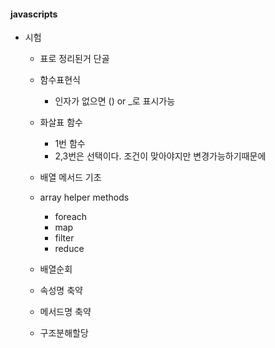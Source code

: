 #### javascripts

- 시험

  - 표로 정리된거 단골 
  - 함수표현식
    - 인자가 없으면 () or _로 표시가능 
  - 화살표 함수
    - 1번 함수
    - 2,3번은 선택이다. 조건이 맞아야지만 변경가능하기때문에 
  - 배열 메서드 기초
  - array helper methods 
    - foreach
    - map 
    - filter
    - reduce

  - 배열순회

  - 속성명 축약 

  - 메서드명 축약 

  - 구조분해할당

    